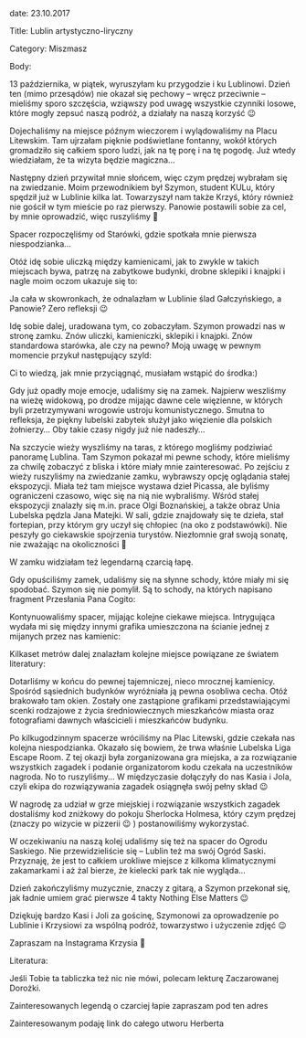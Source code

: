 date: 23.10.2017

Title: Lublin artystyczno-liryczny

Category: Miszmasz

Body:

13 października, w piątek, wyruszyłam ku przygodzie i ku Lublinowi. Dzień ten (mimo przesądów) nie okazał się pechowy – wręcz przeciwnie – mieliśmy sporo szczęścia, wziąwszy pod uwagę wszystkie czynniki losowe, które mogły zepsuć naszą podróż, a działały na naszą korzyść 😉

Dojechaliśmy na miejsce późnym wieczorem i wylądowaliśmy na Placu Litewskim. Tam ujrzałam pięknie podświetlane fontanny, wokół których gromadziło się całkiem sporo ludzi, jak na tę porę i na tę pogodę. Już wtedy wiedziałam, że ta wizyta będzie magiczna…

Następny dzień przywitał mnie słońcem, więc czym prędzej wybrałam się na zwiedzanie. Moim przewodnikiem był Szymon, student KULu, który spędził już w Lublinie kilka lat. Towarzyszył nam także Krzyś, który również nie gościł w tym mieście po raz pierwszy. Panowie postawili sobie za cel, by mnie oprowadzić, więc ruszyliśmy 🙂

Spacer rozpoczęliśmy od Starówki, gdzie spotkała mnie pierwsza niespodzianka…

Otóż idę sobie uliczką między kamienicami, jak to zwykle w takich miejscach bywa, patrzę na zabytkowe budynki, drobne sklepiki i knajpki i nagle moim oczom ukazuje się to:

Ja cała w skowronkach, że odnalazłam w Lublinie ślad Gałczyńskiego, a Panowie? Zero refleksji 😉

Idę sobie dalej, uradowana tym, co zobaczyłam. Szymon prowadzi nas w stronę zamku. Znów uliczki, kamieniczki, sklepiki i knajpki. Znów standardowa starówka, ale czy na pewno? Moją uwagę w pewnym momencie przykuł następujący szyld:

Ci to wiedzą, jak mnie przyciągnąć, musiałam wstąpić do środka:)

Gdy już opadły moje emocje, udaliśmy się na zamek. Najpierw weszliśmy na wieżę widokową, po drodze mijając dawne cele więzienne, w których byli przetrzymywani wrogowie ustroju komunistycznego. Smutna to refleksja, że piękny lubelski zabytek służył jako więzienie dla polskich żołnierzy… Oby takie czasy nigdy już nie nadeszły…

Na szczycie wieży wyszliśmy na taras, z którego mogliśmy podziwiać panoramę Lublina. Tam Szymon pokazał mi pewne schody, które mieliśmy za chwilę zobaczyć z bliska i które miały mnie zainteresować. Po zejściu z wieży ruszyliśmy na zwiedzanie zamku, wybrawszy opcję oglądania stałej ekspozycji. Miała też tam miejsce wystawa dzieł Picassa, ale byliśmy ograniczeni czasowo, więc się na nią nie wybraliśmy. Wśród stałej ekspozycji znalazły się m.in. prace Olgi Boznańskiej, a także obraz Unia Lubelska pędzla Jana Matejki. W sali, gdzie znajdowały się te dzieła, stał fortepian, przy którym gry uczył się chłopiec (na oko z podstawówki). Nie peszyły go ciekawskie spojrzenia turystów. Niezłomnie grał swoją sonatę, nie zważając na okoliczności 🙂

W zamku widziałam też legendarną czarcią łapę.

Gdy opuściliśmy zamek, udaliśmy się na słynne schody, które miały mi się spodobać. Szymon się nie pomylił. Są to schody, na których napisano fragment Przesłania Pana Cogito:

Kontynuowaliśmy spacer, mijając kolejne ciekawe miejsca. Intrygująca wydała mi się między innymi grafika umieszczona na ścianie jednej z mijanych przez nas kamienic:

Kilkaset metrów dalej znalazłam kolejne miejsce powiązane ze światem literatury:

Dotarliśmy w końcu do pewnej tajemniczej, nieco mrocznej kamienicy. Spośród sąsiednich budynków wyróżniała ją pewna osobliwa cecha. Otóż brakowało tam okien. Zostały one zastąpione grafikami przedstawiającymi scenki rodzajowe z życia średniowiecznych mieszkańców miasta oraz fotografiami dawnych właścicieli i mieszkańców budynku.

Po kilkugodzinnym spacerze wróciliśmy na Plac Litewski, gdzie czekała nas kolejna niespodzianka. Okazało się bowiem, że trwa właśnie Lubelska Liga Escape Room. Z tej okazji była zorganizowana gra miejska, a za rozwiązanie wszystkich zagadek i podanie organizatorom kodu czekała na uczestników nagroda. No to ruszyliśmy… W międzyczasie dołączyły do nas Kasia i Jola, czyli ekipa do rozwiązywania zagadek osiągnęła swój pełny skład 😉

W nagrodę za udział w grze miejskiej i rozwiązanie wszystkich zagadek dostaliśmy kod zniżkowy do pokoju Sherlocka Holmesa, który czym prędzej (znaczy po wizycie w pizzerii 😉 ) postanowiliśmy wykorzystać.

W oczekiwaniu na naszą kolej udaliśmy się też na spacer do Ogrodu Saskiego. Nie przewidzieliście się – Lublin też ma swój Ogród Saski. Przyznaję, że jest to całkiem urokliwe miejsce z kilkoma klimatycznymi zakamarkami i aż żal bierze, że kielecki park tak nie wygląda…

Dzień zakończyliśmy muzycznie, znaczy z gitarą, a Szymon przekonał się, jak ładnie umiem grać pierwsze 4 takty Nothing Else Matters 😉

Dziękuję bardzo Kasi i Joli za gościnę, Szymonowi za oprowadzenie po Lublinie i Krzysiowi za wspólną podróż, towarzystwo i użyczenie zdjęć 😉

Zapraszam na Instagrama Krzysia 🙂

Literatura:

Jeśli Tobie ta tabliczka też nic nie mówi, polecam lekturę Zaczarowanej Dorożki.

Zainteresowanych legendą o czarciej łapie zapraszam pod ten adres

Zainteresowanym podaję link do całego utworu Herberta